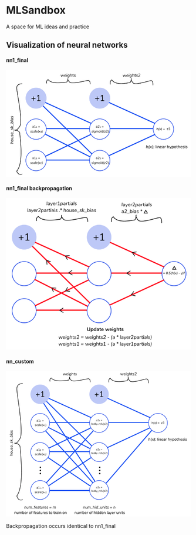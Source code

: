 # MLSandbox
A space for ML ideas and practice

## Visualization of neural networks

#### nn1_final
![nn1_final](./img/nn1.png)

#### nn1_final backpropagation
![nn1_final backprop](./img/nn1_backprop.png)

#### nn_custom
![nn_custom](./img/nn_custom.png)

Backpropagation occurs identical to nn1_final